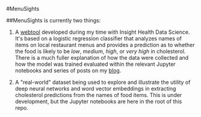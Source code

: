 #MenuSights

##MenuSights is currently two things: 

1. A [webtool](http://www.menusights.com) developed during my time with Insight Health Data Science. It's based on a logistic regression classifier that analyzes names of items on local restaurant menus and provides a prediction as to whether the food is likely to be _low_, _medium_, _high_, or _very high_ in cholesterol. There is a much fuller explanation of how the data were collected and how the model was trained evaluated within the relevant Jupyter notebooks and series of posts on my [blog](https://www.medium.com/@andy.lane/).

2. A "real-world" dataset being used to explore and illustrate the utility of deep neural networks and word vector embeddings in extracting cholesterol predictions from the names of food items. This is under development, but the Jupyter notebooks are here in the root of this repo. 
